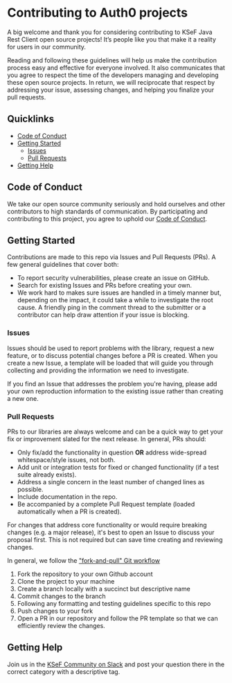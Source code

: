 # Contributing to Auth0 projects

A big welcome and thank you for considering contributing to KSeF Java Rest Client open source projects! It’s people like you that make it a reality for users in our community.

Reading and following these guidelines will help us make the contribution process easy and effective for everyone involved. It also communicates that you agree to respect the time of the developers managing and developing these open source projects. In return, we will reciprocate that respect by addressing your issue, assessing changes, and helping you finalize your pull requests.

## Quicklinks

* [Code of Conduct](#code-of-conduct)
* [Getting Started](#getting-started)
    * [Issues](#issues)
    * [Pull Requests](#pull-requests)
* [Getting Help](#getting-help)

## Code of Conduct

We take our open source community seriously and hold ourselves and other contributors to high standards of communication. By participating and contributing to this project, you agree to uphold our [Code of Conduct](https://github.com/alapierre/ksef-java-rest-client/blob/master/CODE-OF-CONDUCT.md).

## Getting Started

Contributions are made to this repo via Issues and Pull Requests (PRs). A few general guidelines that cover both:

- To report security vulnerabilities, please create an issue on GitHub. 
- Search for existing Issues and PRs before creating your own.
- We work hard to makes sure issues are handled in a timely manner but, depending on the impact, it could take a while to investigate the root cause. A friendly ping in the comment thread to the submitter or a contributor can help draw attention if your issue is blocking.

### Issues

Issues should be used to report problems with the library, request a new feature, or to discuss potential changes before a PR is created. When you create a new Issue, a template will be loaded that will guide you through collecting and providing the information we need to investigate.

If you find an Issue that addresses the problem you're having, please add your own reproduction information to the existing issue rather than creating a new one. 

### Pull Requests

PRs to our libraries are always welcome and can be a quick way to get your fix or improvement slated for the next release. In general, PRs should:

- Only fix/add the functionality in question **OR** address wide-spread whitespace/style issues, not both.
- Add unit or integration tests for fixed or changed functionality (if a test suite already exists).
- Address a single concern in the least number of changed lines as possible.
- Include documentation in the repo.
- Be accompanied by a complete Pull Request template (loaded automatically when a PR is created).

For changes that address core functionality or would require breaking changes (e.g. a major release), it's best to open an Issue to discuss your proposal first. This is not required but can save time creating and reviewing changes.

In general, we follow the ["fork-and-pull" Git workflow](https://github.com/susam/gitpr)

1. Fork the repository to your own Github account
2. Clone the project to your machine
3. Create a branch locally with a succinct but descriptive name
4. Commit changes to the branch
5. Following any formatting and testing guidelines specific to this repo
6. Push changes to your fork
7. Open a PR in our repository and follow the PR template so that we can efficiently review the changes.

## Getting Help

Join us in the [KSeF Community on Slack](https://ksef.slack.com) and post your question there in the correct category with a descriptive tag.

